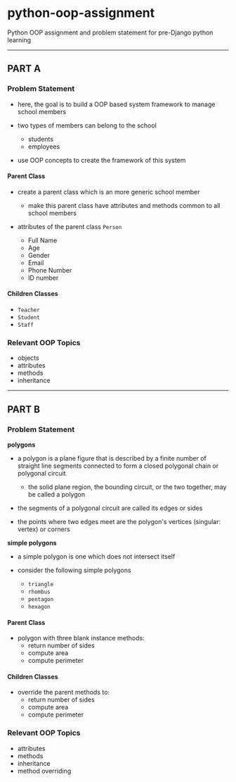 # python-oop-assignment

Python OOP assignment and problem statement for pre-Django python learning

***

## PART A 



### Problem Statement

- here, the goal is to build a OOP based system framework to manage school members
- two types of members can belong to the school    
    - students 
    - employees

- use OOP concepts to create the framework of this system


#### Parent Class

- create a parent class which is an more generic school member
    - make this parent class have attributes and methods common to all school members 

- attributes of the parent class `Person`
    - Full Name
    - Age
    - Gender
    - Email 
    - Phone Number
    - ID number


#### Children Classes

- `Teacher` 
- `Student`
- `Staff`


### Relevant OOP Topics 

- objects 
- attributes
- methods
- inheritance

***

## PART B

### Problem Statement

**polygons**

- a polygon is a plane figure that is described by a finite number of straight line segments connected to form a closed polygonal chain or polygonal circuit
    - the solid plane region, the bounding circuit, or the two together, may be called a polygon

- the segments of a polygonal circuit are called its edges or sides
- the points where two edges meet are the polygon's vertices (singular: vertex) or corners

**simple polygons**

- a simple polygon is one which does not intersect itself

- consider the following simple polygons 
    - `triangle`
    - `rhombus`
    - `pentagon`
    - `hexagon`

#### Parent Class

- polygon with three blank instance methods:
    - return number of sides 
    - compute area 
    - compute perimeter


#### Children Classes

- override the parent methods to: 
    - return number of sides 
    - compute area 
    - compute perimeter

### Relevant OOP Topics 

- attributes
- methods
- inheritance 
- method overriding
